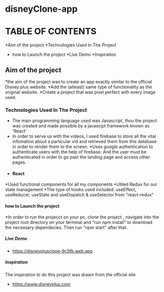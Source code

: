 # disneyClone-app

# TABLE OF CONTENTS
*Aim of the project
*Technologies Used In The Project
* how to Launch the project
*Live Demo
*Inspiration 

## Aim of the project
*the aim of the project was to create an app exactly similar to the official Disney plus website. 
*Add the (atleast) same type of functionality as the original website.
*Create a project that was pixel perfect with every image used.


### Technologies Used In The Project
* The main programming language used was Javascript, thou the project was created and made possible by a javascipt framework known as 'React'
* In order to serve us with the videos, I used firebase to store all the vital infomation about a particular vid and retrieved them from this database in
order to render them to the screen.
*Uses google authentication to authenticate users with the help of firebase. And the user must be authenticated in order to go past
the landing page and access other pages.
* #### React 
*Used functional components for all my components
*Utiled Redux for our state management
*The type of hooks used included: useEffect, useReducer, useState and useDispatch & useSelector  from "react-redux"

#### how to Launch the project
*In order to run the projecct on your pc, clone the project , navigate into the project root directory on your terminal and "run npm install" 
to download the necessary dependecies. Then run "npm start" after that.

##### Live Demo
* https://disneyplusclone-9c5fb.web.app

##### Inspiration 
The inspiration to do this project was drawn from the official site
* https://www.disneyplus.com
